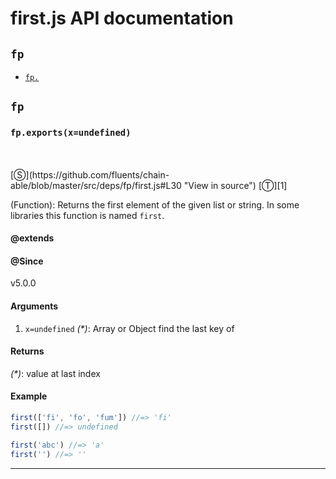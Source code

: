 # first.js API documentation

<!-- div class="toc-container" -->

<!-- div -->

## `fp`
* <a href="#fp-prototype-"  data-meta="exports x undefined"  data-call="exports x undefined"  data-category="List"  data-description="Function Returns the first element of the given list or string In some libraries this function is named first"  data-member="fp"  data-all="meta exports x undefined call exports x undefined category List description Function Returns the first element of the given list or string In some libraries nthis function is named first name member fp see notes todos klassProps" >`fp.`</a>

<!-- /div -->

<!-- /div -->

<!-- div class="doc-container" -->

<!-- div -->

## `fp`

<!-- div -->

<h3 id="fp-prototype-" data-member="fp" data-category="List" data-name="first"><code>fp.exports(x=undefined)</code></h3>
<br>
<br>
[&#x24C8;](https://github.com/fluents/chain-able/blob/master/src/deps/fp/first.js#L30 "View in source") [&#x24C9;][1]

(Function): Returns the first element of the given list or string. In some libraries
this function is named `first`.


#### @extends




#### @Since
v5.0.0

#### Arguments
1. `x=undefined` *(&#42;)*: Array or Object find the last key of

#### Returns
*(&#42;)*: value at last index

#### Example
```js
first(['fi', 'fo', 'fum']) //=> 'fi'
first([]) //=> undefined

first('abc') //=> 'a'
first('') //=> ''

```
---

<!-- /div -->

<!-- /div -->

<!-- /div -->

 [1]: #fp "Jump back to the TOC."
